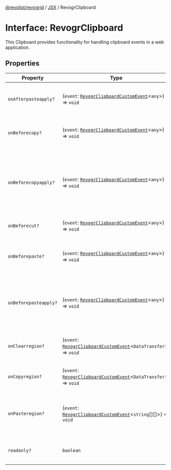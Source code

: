 [@revolist/revogrid](README.md) / [JSX](Namespace.JSX.md) / RevogrClipboard

# Interface: RevogrClipboard

This Clipboard provides functionality for handling clipboard events in a web application.

## Properties

| Property | Type | Description | Defined in |
| ------ | ------ | ------ | ------ |
| `onAfterpasteapply?` | (`event`: [`RevogrClipboardCustomEvent`](Interface.RevogrClipboardCustomEvent.md)\<`any`\>) => `void` | Paste 4. Fired after paste applied to the grid | [src/components.d.ts:1506](https://github.com/revolist/revogrid/blob/69db770b4dd0e83354c8d987e03567beaf944291/src/components.d.ts#L1506) |
| `onBeforecopy?` | (`event`: [`RevogrClipboardCustomEvent`](Interface.RevogrClipboardCustomEvent.md)\<`any`\>) => `void` | Copy 1. Fired before copy triggered | [src/components.d.ts:1512](https://github.com/revolist/revogrid/blob/69db770b4dd0e83354c8d987e03567beaf944291/src/components.d.ts#L1512) |
| `onBeforecopyapply?` | (`event`: [`RevogrClipboardCustomEvent`](Interface.RevogrClipboardCustomEvent.md)\<`any`\>) => `void` | Copy Method 1. Fired before copy applied to the clipboard from outside. | [src/components.d.ts:1519](https://github.com/revolist/revogrid/blob/69db770b4dd0e83354c8d987e03567beaf944291/src/components.d.ts#L1519) |
| `onBeforecut?` | (`event`: [`RevogrClipboardCustomEvent`](Interface.RevogrClipboardCustomEvent.md)\<`any`\>) => `void` | Cut 1. Fired before cut triggered | [src/components.d.ts:1525](https://github.com/revolist/revogrid/blob/69db770b4dd0e83354c8d987e03567beaf944291/src/components.d.ts#L1525) |
| `onBeforepaste?` | (`event`: [`RevogrClipboardCustomEvent`](Interface.RevogrClipboardCustomEvent.md)\<`any`\>) => `void` | Paste 1. Fired before paste applied to the grid | [src/components.d.ts:1532](https://github.com/revolist/revogrid/blob/69db770b4dd0e83354c8d987e03567beaf944291/src/components.d.ts#L1532) |
| `onBeforepasteapply?` | (`event`: [`RevogrClipboardCustomEvent`](Interface.RevogrClipboardCustomEvent.md)\<`any`\>) => `void` | Paste 2. Fired before paste applied to the grid and after data parsed | [src/components.d.ts:1538](https://github.com/revolist/revogrid/blob/69db770b4dd0e83354c8d987e03567beaf944291/src/components.d.ts#L1538) |
| `onClearregion?` | (`event`: [`RevogrClipboardCustomEvent`](Interface.RevogrClipboardCustomEvent.md)\<`DataTransfer`\>) => `void` | Cut 2. Clears region when cut is done | [src/components.d.ts:1542](https://github.com/revolist/revogrid/blob/69db770b4dd0e83354c8d987e03567beaf944291/src/components.d.ts#L1542) |
| `onCopyregion?` | (`event`: [`RevogrClipboardCustomEvent`](Interface.RevogrClipboardCustomEvent.md)\<`DataTransfer`\>) => `void` | Copy 2. Fired when region copied | [src/components.d.ts:1548](https://github.com/revolist/revogrid/blob/69db770b4dd0e83354c8d987e03567beaf944291/src/components.d.ts#L1548) |
| `onPasteregion?` | (`event`: [`RevogrClipboardCustomEvent`](Interface.RevogrClipboardCustomEvent.md)\<`string`[][]\>) => `void` | Paste 3. Internal method. When data region is ready pass it to the top. | [src/components.d.ts:1554](https://github.com/revolist/revogrid/blob/69db770b4dd0e83354c8d987e03567beaf944291/src/components.d.ts#L1554) |
| `readonly?` | `boolean` | If readonly mode - disabled Paste event | [src/components.d.ts:1558](https://github.com/revolist/revogrid/blob/69db770b4dd0e83354c8d987e03567beaf944291/src/components.d.ts#L1558) |
